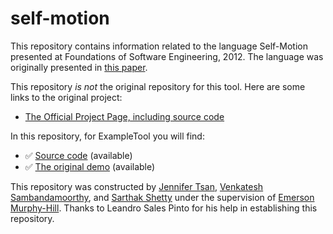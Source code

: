 # self-motion

This repository contains information related to the language Self-Motion presented at Foundations of Software Engineering, 2012. The language was originally presented in [this paper](http://dl.acm.org/citation.cfm?doid=2393596.2393602).

This repository _is not_ the original repository for this tool. Here are some links to the original project:
* [The Official Project Page, including source code](http://www.dsol-lang.net/self-motion.html)

In this repository, for ExampleTool you will find:
* :white_check_mark: [Source code](https://github.com/leandroshp/self-motion) (available)
* :white_check_mark: [The original demo](https://github.com/leandroshp/self-motion/tree/master/examples/ShopReview) (available)

This repository was constructed by [Jennifer Tsan](https://github.com/jentsan), [Venkatesh Sambandamoorthy](https://github.com/ven0226), and [Sarthak Shetty](https://github.com/spshetty) under the supervision of [Emerson Murphy-Hill](https://github.com/CaptainEmerson). Thanks to Leandro Sales Pinto for his help in establishing this repository. 
